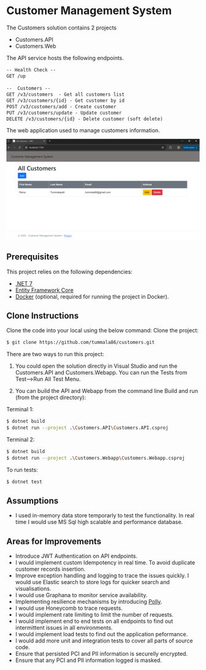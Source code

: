 ﻿# Customer Management System
The Customers solution contains 2 projects

- Customers.API
- Customers.Web

The API service hosts the following endpoints.

```
-- Health Check --
GET /up

--  Customers --
GET /v3/customers  - Get all customers list
GET /v3/customers/{id} - Get customer by id
POST /v3/customers/add - Create customer
PUT /v3/customers/update - Update customer
DELETE /v3/customers/{id} - Delete customer (soft delete)
```

The web application used to manage customers information.

![Customers View](image.png)


## Prerequisites

This project relies on the following dependencies:

* [.NET 7](https://dotnet.microsoft.com/en-us/download/dotnet/7.0)
* [Entity Framework Core](https://learn.microsoft.com/en-us/ef/core/providers/in-memory/?tabs=dotnet-core-cli)
* [Docker](https://www.docker.com/) (optional, required for running the project in Docker).

## Clone Instructions
Clone the code into your local using the below command:
Clone the project:
```sh
$ git clone https://github.com/tummala86/customers.git
```

There are two ways to run this project:
1. You could open the solution directly in Visual Studio and run the Customers.API and Customers.Webapp. You can run the Tests from Test-->Run All Test Menu.

2. You can build the API and Webapp from the command line
Build and run (from the project directory):

Terminal 1: 
```sh
$ dotnet build
$ dotnet run --project .\Customers.API\Customers.API.csproj
```

Terminal 2:
```sh
$ dotnet build
$ dotnet run --project .\Customers.Webapp\Customers.Webapp.csproj
```

To run tests:
```sh
$ dotnet test
```

## Assumptions

- I used in-memory data store temporarly to test the functionality. In real time I would use MS Sql high scalable and performance database.

## Areas for Improvements

- Introduce JWT Authentication on API endpoints.
- I would implement custom Idempotency in real time. To avoid duplicate customer records insertion.
- Improve exception handling and logging to trace the issues quickly. I would use Elastic search to store logs for quicker search and visualisations.
- I would use Graphana to monitor service availability.
- Implementing resilience mechanisms by introducing [Polly](https://github.com/App-vNext/Polly#polly).
- I would use Honeycomb to trace requests.
- I would implement rate limiting to limit the number of requests.
- I would implement end to end tests on all endpoints to find out intermittent issues in all environments.
- I would implement load tests to find out the application peformance.
- I would add more unit and integration tests to cover all parts of source code.
- Ensure that persisted PCI and PII information is securelly encrypted.
- Ensure that any PCI and PII information logged is masked.
